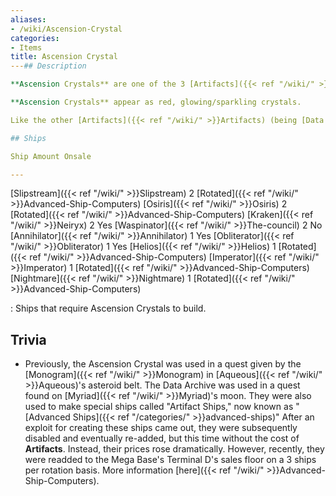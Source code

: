 ```yaml
---
aliases:
- /wiki/Ascension-Crystal
categories:
- Items
title: Ascension Crystal
---## Description

**Ascension Crystals** are one of the 3 [Artifacts]({{< ref "/wiki/" >}}Artifacts) in the game.

**Ascension Crystals** appear as red, glowing/sparkling crystals.

Like the other [Artifacts]({{< ref "/wiki/" >}}Artifacts) (being [Data Archives]({{< ref "/wiki/" >}}Data-Archive) and [Antimatter Shards]({{< ref "/wiki/" >}}Antimatter-Shard)), Ascension Crystals can be obtained by finding them in space, but they are quite rare and only show on the HUD within 1,000 studs. The method most players use to acquire these is by looting X-0, where you can reliably get multiple if you get the first loot.

## Ships

Ship Amount Onsale

---
```


[Slipstream]({{< ref "/wiki/" >}}Slipstream) 2 [Rotated]({{< ref "/wiki/" >}}Advanced-Ship-Computers) [Osiris]({{< ref "/wiki/" >}}Osiris) 2 [Rotated]({{< ref "/wiki/" >}}Advanced-Ship-Computers) [Kraken]({{< ref "/wiki/" >}}Neiryx) 2 Yes [Waspinator]({{< ref "/wiki/" >}}The-council) 2 No [Annihilator]({{< ref "/wiki/" >}}Annihilator) 1 Yes [Obliterator]({{< ref "/wiki/" >}}Obliterator) 1 Yes [Helios]({{< ref "/wiki/" >}}Helios) 1 [Rotated]({{< ref "/wiki/" >}}Advanced-Ship-Computers) [Imperator]({{< ref "/wiki/" >}}Imperator) 1 [Rotated]({{< ref "/wiki/" >}}Advanced-Ship-Computers) [Nightmare]({{< ref "/wiki/" >}}Nightmare) 1 [Rotated]({{< ref "/wiki/" >}}Advanced-Ship-Computers)

: Ships that require Ascension Crystals to build.

## Trivia

- Previously, the Ascension Crystal was used in a quest given by the [Monogram]({{< ref "/wiki/" >}}Monogram) in [Aqueous]({{< ref "/wiki/" >}}Aqueous)'s asteroid belt. The Data Archive was used in a quest found on [Myriad]({{< ref "/wiki/" >}}Myriad)'s moon. They were also used to make special ships called "Artifact Ships," now known as "[Advanced Ships]({{< ref "/categories/" >}}advanced-ships)" After an exploit for creating these ships came out, they were subsequently disabled and eventually re-added, but this time without the cost of **Artifacts**. Instead, their prices rose dramatically. However, recently, they were readded to the Mega Base's Terminal D's sales floor on a 3 ships per rotation basis. More information [here]({{< ref "/wiki/" >}}Advanced-Ship-Computers).